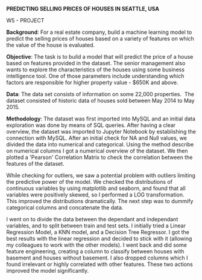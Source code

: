**PREDICTING SELLING PRICES OF HOUSES IN SEATTLE, USA**

W5 - PROJECT

**Background**: For a real estate company, build a machine learning model to predict the selling prices of houses based on a variety of features on which the value of the house is evaluated.

**Objective**: The task is to build a model that will predict the price of a house based on features provided in the dataset. The senior management also wants to explore the characteristics of the houses using some business intelligence tool. One of those parameters include understanding which factors are responsible for higher property value - \$650K and above.

**Data**: The data set consists of information on some 22,000 properties.  The dataset consisted of historic data of houses sold between May 2014 to May 2015.

**Methodology**: The dataset was first imported into MySQL and an initial data exploration was done by means of SQL queries. After having a clear overview, the dataset was imported to Jupyter Notebook by establishing the connection with MySQL. After an initial check for NA and Null values, we divided the data into numerical and categorical. Using the method describe on numerical columns I got a numerical overview of the dataset. We then plotted a 'Pearson' Correlation Matrix to check the correlation between the features of the dataset. 

While checking for outliers, we saw a potential problem with outliers limiting the predictive power of the model. We checked the distributions of continuous variables by using matplotlib and seaborn, and found that all variables were positively skewed, so I performed a LOG transformation. This improved the distributions dramatically. The next step was to dummify categorical columns and concatenate the data.

I went on to divide the data between the dependant and independant variables, and to split between train and test sets. I initially tried a Linear Regression Model, a KNN model, and a Decision Tree Regressor. I got the best results with the linear regression and decided to stick with it (allowing my colleagues to work with the other models). I went back and did some feature engineering, creating a column to classify between houses with basement and houses without basement. I also dropped columns which I found irrelevant or highly correlated with other features. These two actions improved the model significantly.


